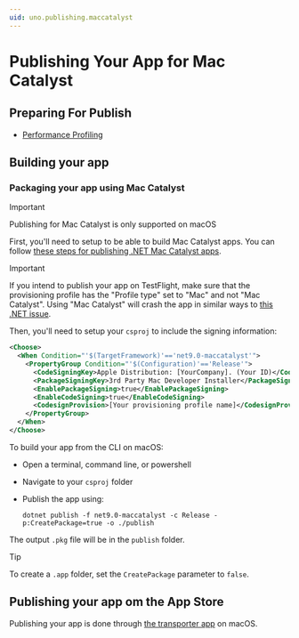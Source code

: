 ```yaml
---
uid: uno.publishing.maccatalyst
---
```


# Publishing Your App for Mac Catalyst

## Preparing For Publish

- [Performance Profiling](xref:Uno.Tutorials.ProfilingApplications)

## Building your app

### Packaging your app using Mac Catalyst

> [!IMPORTANT]
> Publishing for Mac Catalyst is only supported on macOS

First, you'll need to setup to be able to build Mac Catalyst apps. You can follow [these steps for publishing .NET Mac Catalyst apps](https://learn.microsoft.com/en-us/dotnet/maui/mac-catalyst/deployment).

> [!IMPORTANT]
> If you intend to publish your app on TestFlight, make sure that the provisioning profile has the "Profile type" set to "Mac" and not "Mac Catalyst". Using "Mac Catalyst" will crash the app in similar ways to [this .NET issue](https://github.com/xamarin/xamarin-macios/issues/14686).

Then, you'll need to setup your `csproj` to include the signing information:

```xml
<Choose>
  <When Condition="'$(TargetFramework)'=='net9.0-maccatalyst'">
    <PropertyGroup Condition="'$(Configuration)'=='Release'">
      <CodeSigningKey>Apple Distribution: [YourCompany]. (Your ID)</CodeSigningKey>
      <PackageSigningKey>3rd Party Mac Developer Installer</PackageSigningKey>
      <EnablePackageSigning>true</EnablePackageSigning>
      <EnableCodeSigning>true</EnableCodeSigning>
      <CodesignProvision>[Your provisioning profile name]</CodesignProvision>
    </PropertyGroup>
  </When>
</Choose>
```

To build your app from the CLI on macOS:

- Open a terminal, command line, or powershell
- Navigate to your `csproj` folder
- Publish the app using:

  ```shell
  dotnet publish -f net9.0-maccatalyst -c Release -p:CreatePackage=true -o ./publish
  ```

The output `.pkg` file will be in the `publish` folder.

> [!TIP]
> To create a `.app` folder, set the `CreatePackage` parameter to `false`.

## Publishing your app om the App Store

Publishing your app is done through [the transporter app](https://developer.apple.com/help/app-store-connect/manage-builds/upload-builds) on macOS.
